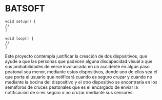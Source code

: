 # BATSOFT
```arduino
void setup() {
// 
}

void loop() {
//
}
```
Este proyecto contempla justificar la creación de dos dispositivos, que ayude a que las personas que padecen alguna discapacidad visual a que sus probabilidades de verse involucrado en un accidente en algún paso peatonal sea menor, mediante estos dispositivos, donde uno de ellos sea el que porta el usuario que notificará cuando es seguro cruzar y cuando no mediante la bocina del dispositivo y el otro dispositivo se encontraría en los semáforos de cruces peatonales que es el encargado de enviar la notificación de si es seguro o no cruzar mediante sus sensores.
